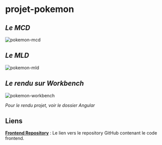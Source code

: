 # projet-pokemon

## _Le MCD_

![pokemon-mcd](https://github.com/user-attachments/assets/49233f85-2759-4a55-85e6-72e74162596f)


## _Le MLD_

![pokemon-mld](https://github.com/user-attachments/assets/3dec8d79-0ecb-4147-8c37-9159036b9e19)


## _Le rendu sur Workbench_

![pokemon-workbench](https://github.com/user-attachments/assets/df83ef1e-ae43-4531-9435-5dba41b1e24a)


_Pour le rendu projet, voir le dossier Angular_

## Liens 

**[Frontend Repository](https://github.com/cedric-chimot/pokemon-angular)** : Le lien vers le repository GitHub contenant le code frontend.
